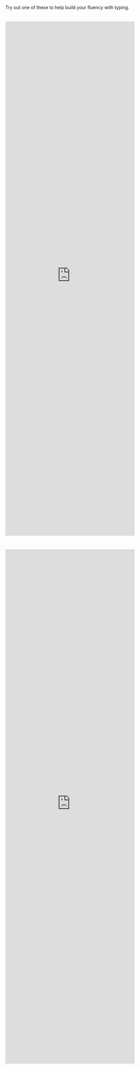 <script>
  import Hero from '$lib/Hero.svelte'
</script>

<Hero title="Input" subtitle="If you can type easily then that's one less thing to think about" />

<section class="content section">

  Try out one of these to help build your fluency with typing.

  <iframe src="https://apextyper.com/" frameborder="0" title="Apex Typer"></iframe>

  <iframe src="https://warp-type.vercel.app/" frameborder="0" title="Warp Type"></iframe>

</section>

<style>
  iframe {
    width: 80%;
    height: 40vh;
    margin: 1.5em auto;
  }
</style>